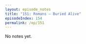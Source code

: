 ```yaml
---
layout: episode_notes
title: "151: Romans — Buried Alive"
episodeIndex: 154
permalink: /ep/151
---
```

No notes yet.
